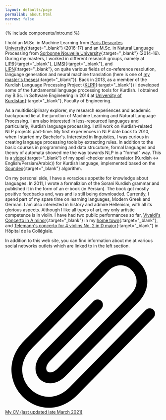 ```yaml
---
layout: defaults/page
permalink: about.html
narrow: false
---
```


{% include components/intro.md %}

I hold an M.Sc. in Machine Learning from [Paris Descartes University](https://www.mi.parisdescartes.fr/){:target="_blank"} (2016-17) and an M.Sc. in Natural Language Processing from [Sorbonne Nouvelle University](http://www.univ-paris3.fr/){:target="_blank"} (2014-16). During my masters, I worked in different research groups, namely at [LIP6](https://www.lip6.fr/?LANG=en){:target="_blank"}, [LIMSI](https://www.limsi.fr/en/){:target="_blank"}, and [LIPN](http://lipn.univ-paris13.fr/){:target="_blank"}, on quite various fields of co-reference resolution, language generation and neural machine translation (here is one of [my master's theses](https://arxiv.org/abs/1810.00660){:target="_blank"}). Back in 2013, as a member of the Kurdish Language Processing Project ([KLPP](http://klpp.github.io/){:target="_blank"}) I developed some of the fundamental language processing tools for Kurdish. I obtained my B.Sc. in Software Engineering in 2014 at [University of Kurdistan](https://en.uok.ac.ir/EN){:target="_blank"}, Faculty of Engineering.

As a multidisciplinary explorer, my research experiences and academic background lie at the junction of Machine Learning and Natural Language Processing. I am also interested in less-resourced languages and particularly, Kurdish language processing. I still work on Kurdish-related NLP projects part-time. My first experiences in NLP date back to 2010, when I started my Bachelor's. Interested in linguistics, I was curious in creating language processing tools by extracting rules. In addition to the basic courses in programming and data strucuture, formal languages and theory of automata showed me the way towards NLP in a "formal" way. This is a [video](https://www.youtube.com/watch?v=e4uV91s7W2o){:target="_blank"} of my spell-checker and translator (Kurdish &#8596; English/Persian/Arabic)) for Kurdish language, implemented based on the [Soundex](https://en.wikipedia.org/wiki/Soundex){:target="_blank"} algorithm.

On my personal side, I have a voracious appetite for knowledge about languages. In 2011, I wrote a formalizion of the Sorani Kurdish grammar and published it in the form of an e-book (in Persian). The book got mostly positive feedbacks and, was and is still being downloaded. Currently, I spend part of my spare time on learning languages, Modern Greek and German. I am also interested in history and admire Hellenism, with all its glorious aspects. Although I like all types of art, my only artistic competence is in violin. I have had two public performances so far, [Vivaldi's Concerto in A minor](https://www.youtube.com/watch?v=eTPiZup0QmM){:target="_blank"} in my [home town](https://en.wikipedia.org/wiki/Sanandaj){:target="_blank"}, and [Telemann's concerto for 4 violins No. 2 in D major](https://www.youtube.com/watch?v=FZIRE-9EL-E){:target="_blank"} in Hôpital de la Collégiale.

In addition to this web site, you can find information about me at various social networks outlets which are linked to in the left section.

<!-- #### [](https://drive.google.com/file/d/1-KWDdmYXPCoL7ZeYnikctIZd4_cx9DK9){:target="_blank"} -->


<!-- 
#### My CV (last update late May 2020)
<object data="/docs/Sina_Ahmadi_CV.pdf" type="application/pdf" width="100%" height="100%">
  <p>Link to Sina Ahmadi's CV. <a href="/docs/Sina_Ahmadi_CV.pdf"></a></p>
</object> -->


<a href="https://drive.google.com/file/d/1j_cEfxOF9FfT4DFo-YoJZ1qEKYRcQYbc" class="d-flex align-items-center mb-1" target="_blank">
    <span class="icon grey mr-3">
        <svg viewBox="0 0 20 20" xmlns="http://www.w3.org/2000/svg"><path d="M5.602,19.8c-1.293,0-2.504-0.555-3.378-1.44c-1.695-1.716-2.167-4.711,0.209-7.116c1.391-1.408,6.966-7.053,9.748-9.87
	c0.988-1,2.245-1.387,3.448-1.06c1.183,0.32,2.151,1.301,2.468,2.498c0.322,1.22-0.059,2.493-1.046,3.493l-9.323,9.44
	c-0.532,0.539-1.134,0.858-1.738,0.922c-0.599,0.064-1.17-0.13-1.57-0.535c-0.724-0.736-0.828-2.117,0.378-3.337l6.548-6.63
	c0.269-0.272,0.705-0.272,0.974,0s0.269,0.714,0,0.986l-6.549,6.631c-0.566,0.572-0.618,1.119-0.377,1.364
	C5.5,15.252,5.66,15.301,5.845,15.28c0.283-0.029,0.606-0.216,0.909-0.521l9.323-9.439c0.64-0.648,0.885-1.41,0.69-2.145
	c-0.192-0.725-0.778-1.318-1.493-1.513c-0.726-0.197-1.48,0.052-2.12,0.7c-2.782,2.818-8.356,8.462-9.748,9.87
	c-1.816,1.839-1.381,3.956-0.209,5.143c1.173,1.187,3.262,1.629,5.079-0.212l9.748-9.87c0.269-0.272,0.705-0.272,0.974,0
	c0.269,0.272,0.269,0.714,0,0.987L9.25,18.15C8.101,19.312,6.814,19.8,5.602,19.8z"/></svg>
    </span>
    My CV (last updated late March 2021)
</a>
